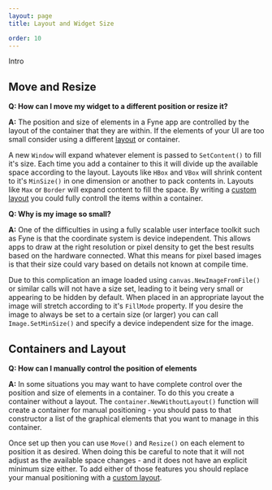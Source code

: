 ```yaml
---
layout: page
title: Layout and Widget Size

order: 10
---
```


Intro

## Move and Resize

**Q: How can I move my widget to a different position or resize it?**

**A:** The position and size of elements in a Fyne app are controlled by the layout of the container that they are within. If the elements of your UI are too small consider using a different [layout](/started/layouts) or container.

A new `Window` will expand whatever element is passed to `SetContent()` to fill it's size. Each time you add a container to this it will divide up the available space according to the layout. Layouts like `HBox` and `VBox` will shrink content to it's `MinSize()` in one dimension or another to pack contents in. Layouts like `Max` or `Border` will expand content to fill the space. By writing a [custom layout](/tutorial/custom-layout) you could fully controll the items within a container.

**Q: Why is my image so small?**

**A:** One of the difficulties in using a fully scalable user interface toolkit such as Fyne is that the coordinate system is device independent. This allows apps to draw at the right resolution or pixel density to get the best results based on the hardware connected. What this means for pixel based images is that their size could vary based on details not known at compile time.

Due to this complication an image loaded using `canvas.NewImageFromFile()` or similar calls will not have a size set, leading to it being very small or appearing to be hidden by default. When placed in an appropriate layout the image will stretch according to it's `FillMode` property. If you desire the image to always be set to a certain size (or larger) you can call `Image.SetMinSize()` and specify a device independent size for the image.

## Containers and Layout 

**Q: How can I manually control the position of elements**

**A:** In some situations you may want to have complete control over the position and size of elements in a container. To do this you create a container without a layout.
The `container.NewWithoutLayout()` function will create a container for manual positioning - you should pass to that constructor a list of the graphical elements that you want to manage in this container.

Once set up then you can use `Move()` and `Resize()` on each element to position it as desired. When doing this be careful to note that it will not adjust as the available space changes - and it does not have an explicit minimum size either. To add either of those features you should replace your manual positioning with a [custom layout](/tutorial/custom-layout).
